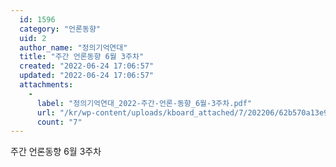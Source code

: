 ```yaml
---
  id: 1596
  category: "언론동향"
  uid: 2
  author_name: "정의기억연대"
  title: "주간 언론동향 6월 3주차"
  created: "2022-06-24 17:06:57"
  updated: "2022-06-24 17:06:57"
  attachments: 
    - 
      label: "정의기억연대_2022-주간-언론-동향_6월-3주차.pdf"
      url: "/kr/wp-content/uploads/kboard_attached/7/202206/62b570a13e92a4388690.pdf"
      count: "7"
---
```

주간 언론동향 6월 3주차